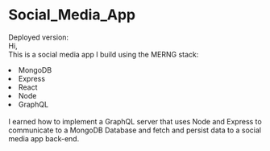 # Social_Media_App
Deployed version:
<br>
Hi,
<br>
This is a social media app I build using the MERNG stack: <br>
<li>MongoDB 
<li>Express
<li>React
<li>Node 
<li>GraphQL
<br>
<br>
I earned how to implement a GraphQL server that uses Node and Express to communicate to a MongoDB Database and fetch and persist data to a social media app back-end.


